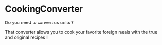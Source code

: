 # CookingConverter
Do you need to convert us units ?

That converter allows you to cook your favorite foreign meals with the true and original recipes ! 
